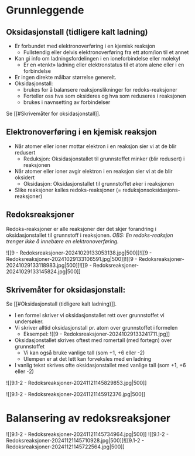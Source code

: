 # Grunnleggende
## Oksidasjonstall (tidligere kalt ladning)
- Er forbundet med elektronoverføring i en kjemisk reaksjon
	- Fullstendig eller delvis elektronoverføring fra ett atom/ion til et annet
- Kan gi info om ladningsfordelingen i en ioneforbindelse eller molekyl
	- Er en «tenkt» ladning eller elektronstatus til et atom alene eller i en forbindelse
- Er ingen direkte målbar størrelse generelt.
- Oksidasjonstall:
	- brukes for å balansere reaksjonslikninger for redoks-reaksjoner
	- Forteller oss hva som oksideres og hva som reduseres i reaksjonen
	- brukes i navnsetting av forbindelser

Se [[#Skrivemåter for oksidasjonstall]].

## Elektronoverføring i en kjemisk reaksjon
- Når atomer eller ioner mottar elektron i en reaksjon sier vi at de blir redusert
	- Reduksjon: Oksidasjonstallet til grunnstoffet minker (blir redusert) i reaksjonen 
- Når atomer eller ioner avgir elektron i en reaksjon sier vi at de blir oksidert
	- Oksidasjon: Oksidasjonstallet til grunnstoffet øker i reaksjonen 
- Slike reaksjoner kalles redoks-reaksjoner (= reduksjonsoksidasjons-reaksjoner)

## Redoksreaksjoner
Redoks-reaksjoner er alle reaksjoner der det skjer forandring i oksidasjonstallet til grunnstoff i reaksjonen.
*OBS: En redoks-reaksjon trenger ikke å innebære en elektronoverføring.*

![[9 - Redoksreaksjoner-20241029133053138.jpg|500]]![[9 - Redoksreaksjoner-20241029133106591.jpg|500]]![[9 - Redoksreaksjoner-20241029133118983.jpg|500]]![[9 - Redoksreaksjoner-20241029133145824.jpg|500]]

## Skrivemåter for oksidasjonstall:
Se [[#Oksidasjonstall (tidligere kalt ladning)]].
- I en formel skriver vi oksidasjonstallet rett over grunnstoffet vi undersøker. 
- Vi skriver alltid oksidasjonstall pr. atom over grunnstoffet i formelen
	- Eksempel: ![[9 - Redoksreaksjoner-20241029133241711.jpg]]
- Oksidasjonstallet skrives oftest med romertall (med fortegn) over grunnstoffet
	- Vi kan også bruke vanlige tall (som +1, +6 eller -2)
	- Ulempen er at det lett kan forveksles med en ladning 
- I vanlig tekst skrives ofte oksidasjonstallet med vanlige tall (som +1, +6 eller -2)


![[9.1-2 - Redoksreaksjoner-20241121145829853.jpg|500]]

![[9.1-2 - Redoksreaksjoner-20241121145912376.jpg|500]]

# Balansering av redoksreaksjoner

![[9.1-2 - Redoksreaksjoner-20241121145734964.jpg|500]]
![[9.1-2 - Redoksreaksjoner-20241121145710928.jpg|500]]![[9.1-2 - Redoksreaksjoner-20241121145722564.jpg|500]]
